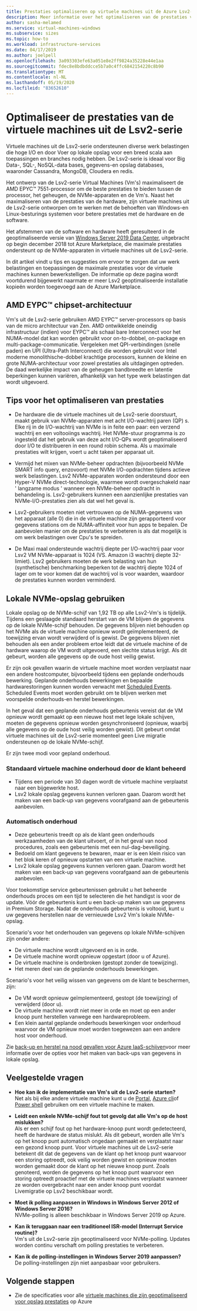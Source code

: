 ```yaml
---
title: Prestaties optimaliseren op virtuele machines uit de Azure Lsv2-serie-opslag
description: Meer informatie over het optimaliseren van de prestaties van uw oplossing op de virtuele machines uit de Lsv2-serie.
author: sasha-melamed
ms.service: virtual-machines-windows
ms.subservice: sizes
ms.topic: how-to
ms.workload: infrastructure-services
ms.date: 04/17/2019
ms.author: joelpell
ms.openlocfilehash: 3a093303efe63a051e8e2ff9824a35228e44e1aa
ms.sourcegitcommit: fdec8e8bdbddcce5b7a0c4ffc6842154220c8b90
ms.translationtype: MT
ms.contentlocale: nl-NL
ms.lasthandoff: 05/19/2020
ms.locfileid: "83652610"
---
```

# <a name="optimize-performance-on-the-lsv2-series-virtual-machines"></a>Optimaliseer de prestaties van de virtuele machines uit de Lsv2-serie

Virtuele machines uit de Lsv2-serie ondersteunen diverse werk belastingen die hoge I/O en door Voer op lokale opslag voor een breed scala aan toepassingen en branches nodig hebben.  De Lsv2-serie is ideaal voor Big Data-, SQL-, NoSQL-data bases, gegevens-en opslag databases, waaronder Cassandra, MongoDB, Cloudera en redis.

Het ontwerp van de Lsv2-serie Virtual Machines (Vm's) maximaliseert de AMD EPYC™ 7551-processor om de beste prestaties te bieden tussen de processor, het geheugen, de NVMe-apparaten en de Vm's. Naast het maximaliseren van de prestaties van de hardware, zijn virtuele machines uit de Lsv2-serie ontworpen om te werken met de behoeften van Windows-en Linux-besturings systemen voor betere prestaties met de hardware en de software.

Het afstemmen van de software en hardware heeft geresulteerd in de geoptimaliseerde versie van [Windows Server 2019 Data Center](https://www.microsoft.com/cloud-platform/windows-server-pricing), uitgebracht op begin december 2018 tot Azure Marketplace, die maximale prestaties ondersteunt op de NVMe-apparaten in virtuele machines uit de Lsv2-serie.

In dit artikel vindt u tips en suggesties om ervoor te zorgen dat uw werk belastingen en toepassingen de maximale prestaties voor de virtuele machines kunnen bewerkstelligen. De informatie op deze pagina wordt voortdurend bijgewerkt naarmate er meer Lsv2 geoptimaliseerde installatie kopieën worden toegevoegd aan de Azure Marketplace.

## <a name="amd-eypc-chipset-architecture"></a>AMD EYPC™ chipset-architectuur

Vm's uit de Lsv2-serie gebruiken AMD EYPC™ server-processors op basis van de micro architectuur van Zen. AMD ontwikkelde oneindig infrastructuur (indien) voor EYPC™ als schaal bare Interconnect voor het NUMA-model dat kan worden gebruikt voor on-to-dobbel, on-package en multi-package-communicatie. Vergeleken met QPI-verbindingen (snelle paden) en UPI (Ultra-Path Interconnect) die worden gebruikt voor Intel moderne monolithische-dobbel krachtige processors, kunnen de kleine en grote NUMA-architectuur voor zowel prestaties als uitdagingen optreden. De daad werkelijke impact van de geheugen bandbreedte en latentie beperkingen kunnen variëren, afhankelijk van het type werk belastingen dat wordt uitgevoerd.

## <a name="tips-for-maximizing-performance"></a>Tips voor het optimaliseren van prestaties

* De hardware die de virtuele machines uit de Lsv2-serie doorstuurt, maakt gebruik van NVMe-apparaten met acht I/O-wachtrij paren (QP) s. Elke rij in de I/O-wachtrij van NVMe is in feite een paar: een verzend wachtrij en een voltooiings wachtrij. Het NVMe-stuur programma is zo ingesteld dat het gebruik van deze acht I/O-QPs wordt geoptimaliseerd door I/O te distribueren in een round robin schema. Als u maximale prestaties wilt krijgen, voert u acht taken per apparaat uit.

* Vermijd het mixen van NVMe-beheer opdrachten (bijvoorbeeld NVMe SMART info query, enzovoort) met NVMe I/O-opdrachten tijdens actieve werk belastingen. Lsv2 NVMe-apparaten worden ondersteund door een Hyper-V NVMe direct-technologie, waarmee wordt overgeschakeld naar ' langzame modus ' wanneer een NVMe-beheer opdracht in behandeling is. Lsv2-gebruikers kunnen een aanzienlijke prestaties van NVMe-I/O-prestaties zien als dat wel het geval is.

* Lsv2-gebruikers moeten niet vertrouwen op de NUMA-gegevens van het apparaat (alle 0) die in de virtuele machine zijn gerapporteerd voor gegevens stations om de NUMA-affiniteit voor hun apps te bepalen. De aanbevolen manier om de prestaties te verbeteren is als dat mogelijk is om werk belastingen over Cpu's te spreiden. 

* De Maxi maal ondersteunde wachtrij diepte per I/O-wachtrij paar voor Lsv2 VM NVMe-apparaat is 1024 (VS. Amazon i3 wachtrij diepte 32-limiet). Lsv2 gebruikers moeten de werk belasting van hun (synthetische) benchmarking beperken tot de wachtrij diepte 1024 of lager om te voor komen dat de wachtrij vol is voor waarden, waardoor de prestaties kunnen worden verminderd.

## <a name="utilizing-local-nvme-storage"></a>Lokale NVMe-opslag gebruiken

Lokale opslag op de NVMe-schijf van 1,92 TB op alle Lsv2-Vm's is tijdelijk. Tijdens een geslaagde standaard herstart van de VM blijven de gegevens op de lokale NVMe-schijf behouden. De gegevens blijven niet behouden op het NVMe als de virtuele machine opnieuw wordt geïmplementeerd, de toewijzing ervan wordt verwijderd of is gewist. De gegevens blijven niet behouden als een ander probleem ertoe leidt dat de virtuele machine of de hardware waarop de VM wordt uitgevoerd, een slechte status krijgt. Als dit gebeurt, worden alle gegevens op de oude host veilig gewist.

Er zijn ook gevallen waarin de virtuele machine moet worden verplaatst naar een andere hostcomputer, bijvoorbeeld tijdens een geplande onderhouds bewerking. Geplande onderhouds bewerkingen en bepaalde hardwarestoringen kunnen worden verwacht met [Scheduled Events](scheduled-events.md). Scheduled Events moet worden gebruikt om te blijven werken met voorspelde onderhouds-en herstel bewerkingen.

In het geval dat een geplande onderhouds gebeurtenis vereist dat de VM opnieuw wordt gemaakt op een nieuwe host met lege lokale schijven, moeten de gegevens opnieuw worden gesynchroniseerd (opnieuw, waarbij alle gegevens op de oude host veilig worden gewist). Dit gebeurt omdat virtuele machines uit de Lsv2-serie momenteel geen Live migratie ondersteunen op de lokale NVMe-schijf.

Er zijn twee modi voor gepland onderhoud.

### <a name="standard-vm-customer-controlled-maintenance"></a>Standaard virtuele machine onderhoud door de klant beheerd

- Tijdens een periode van 30 dagen wordt de virtuele machine verplaatst naar een bijgewerkte host.
- Lsv2 lokale opslag gegevens kunnen verloren gaan. Daarom wordt het maken van een back-up van gegevens voorafgaand aan de gebeurtenis aanbevolen.

### <a name="automatic-maintenance"></a>Automatisch onderhoud

- Deze gebeurtenis treedt op als de klant geen onderhouds werkzaamheden van de klant uitvoert, of in het geval van nood procedures, zoals een gebeurtenis met een nul-dag-beveiliging.
- Bedoeld om klant gegevens te bewaren, maar er is een klein risico van het blok keren of opnieuw opstarten van een virtuele machine.
- Lsv2 lokale opslag gegevens kunnen verloren gaan. Daarom wordt het maken van een back-up van gegevens voorafgaand aan de gebeurtenis aanbevolen.

Voor toekomstige service gebeurtenissen gebruikt u het beheerde onderhouds proces om een tijd te selecteren die het handigst is voor de update. Vóór de gebeurtenis kunt u een back-up maken van uw gegevens in Premium Storage. Nadat de onderhouds gebeurtenis is voltooid, kunt u uw gegevens herstellen naar de vernieuwde Lsv2 Vm's lokale NVMe-opslag.

Scenario's voor het onderhouden van gegevens op lokale NVMe-schijven zijn onder andere:

- De virtuele machine wordt uitgevoerd en is in orde.
- De virtuele machine wordt opnieuw opgestart (door u of Azure).
- De virtuele machine is onderbroken (gestopt zonder de toewijzing).
- Het meren deel van de geplande onderhouds bewerkingen.

Scenario's voor het veilig wissen van gegevens om de klant te beschermen, zijn:

- De VM wordt opnieuw geïmplementeerd, gestopt (de toewijzing) of verwijderd (door u).
- De virtuele machine wordt niet meer in orde en moet op een ander knoop punt herstellen vanwege een hardwareprobleem.
- Een klein aantal geplande onderhouds bewerkingen voor onderhoud waarvoor de VM opnieuw moet worden toegewezen aan een andere host voor onderhoud.

Zie [back-up en herstel na nood gevallen voor Azure IaaS-schijven](backup-and-disaster-recovery-for-azure-iaas-disks.md)voor meer informatie over de opties voor het maken van back-ups van gegevens in lokale opslag.

## <a name="frequently-asked-questions"></a>Veelgestelde vragen

* **Hoe kan ik de implementatie van Vm's uit de Lsv2-serie starten?**  
   Net als bij elke andere virtuele machine kunt u de [Portal](quick-create-portal.md), [Azure cli](quick-create-cli.md)of [Power shell](quick-create-powershell.md) gebruiken om een virtuele machine te maken.

* **Leidt een enkele NVMe-schijf fout tot gevolg dat alle Vm's op de host mislukken?**  
   Als er een schijf fout op het hardware-knoop punt wordt gedetecteerd, heeft de hardware de status mislukt. Als dit gebeurt, worden alle Vm's op het knoop punt automatisch ongedaan gemaakt en verplaatst naar een gezond knoop punt. Voor virtuele machines uit de Lsv2-serie betekent dit dat de gegevens van de klant op het knoop punt waarvoor een storing optreedt, ook veilig worden gewist en opnieuw moeten worden gemaakt door de klant op het nieuwe knoop punt. Zoals genoteerd, worden de gegevens op het knoop punt waarvoor een storing optreedt proactief met de virtuele machines verplaatst wanneer ze worden overgebracht naar een ander knoop punt voordat Livemigratie op Lsv2 beschikbaar wordt.

* **Moet ik polling aanpassen in Windows in Windows Server 2012 of Windows Server 2016?**  
   NVMe-polling is alleen beschikbaar in Windows Server 2019 op Azure.  

* **Kan ik teruggaan naar een traditioneel ISR-model (Interrupt Service routine)?**  
   Vm's uit de Lsv2-serie zijn geoptimaliseerd voor NVMe-polling. Updates worden continu verschaft om polling prestaties te verbeteren.

* **Kan ik de polling-instellingen in Windows Server 2019 aanpassen?**  
   De polling-instellingen zijn niet aanpasbaar voor gebruikers.
   
## <a name="next-steps"></a>Volgende stappen

* Zie de specificaties voor alle [virtuele machines die zijn geoptimaliseerd voor opslag prestaties](sizes-storage.md) op Azure

